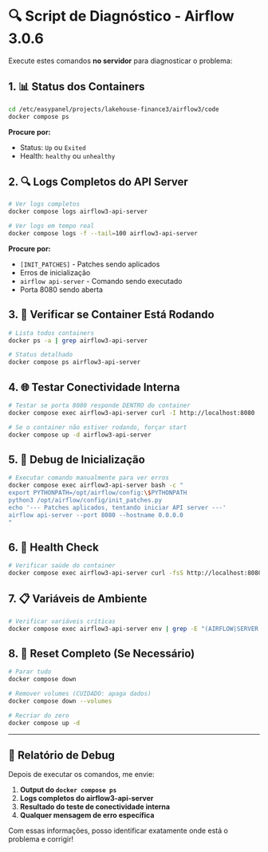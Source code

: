 # 🔍 Script de Diagnóstico - Airflow 3.0.6

Execute estes comandos **no servidor** para diagnosticar o problema:

## 1. 📊 Status dos Containers

```bash
cd /etc/easypanel/projects/lakehouse-finance3/airflow3/code
docker compose ps
```

**Procure por:**
- Status: `Up` ou `Exited`
- Health: `healthy` ou `unhealthy`

## 2. 🔍 Logs Completos do API Server

```bash
# Ver logs completos
docker compose logs airflow3-api-server

# Ver logs em tempo real
docker compose logs -f --tail=100 airflow3-api-server
```

**Procure por:**
- `[INIT_PATCHES]` - Patches sendo aplicados
- Erros de inicialização
- `airflow api-server` - Comando sendo executado
- Porta 8080 sendo aberta

## 3. 🔄 Verificar se Container Está Rodando

```bash
# Lista todos containers
docker ps -a | grep airflow3-api-server

# Status detalhado
docker compose ps airflow3-api-server
```

## 4. 🌐 Testar Conectividade Interna

```bash
# Testar se porta 8080 responde DENTRO do container
docker compose exec airflow3-api-server curl -I http://localhost:8080

# Se o container não estiver rodando, forçar start
docker compose up -d airflow3-api-server
```

## 5. 🔧 Debug de Inicialização

```bash
# Executar comando manualmente para ver erros
docker compose exec airflow3-api-server bash -c "
export PYTHONPATH=/opt/airflow/config:\$PYTHONPATH
python3 /opt/airflow/config/init_patches.py
echo '--- Patches aplicados, tentando iniciar API server ---'
airflow api-server --port 8080 --hostname 0.0.0.0
"
```

## 6. 🏥 Health Check

```bash
# Verificar saúde do container
docker compose exec airflow3-api-server curl -fsS http://localhost:8080/health
```

## 7. 📋 Variáveis de Ambiente

```bash
# Verificar variáveis críticas
docker compose exec airflow3-api-server env | grep -E "(AIRFLOW|SERVER|FLASK)"
```

## 8. 🔄 Reset Completo (Se Necessário)

```bash
# Parar tudo
docker compose down

# Remover volumes (CUIDADO: apaga dados)
docker compose down --volumes

# Recriar do zero
docker compose up -d
```

---

## 📝 **Relatório de Debug**

Depois de executar os comandos, me envie:

1. **Output do `docker compose ps`**
2. **Logs completos do airflow3-api-server**
3. **Resultado do teste de conectividade interna**
4. **Qualquer mensagem de erro específica**

Com essas informações, posso identificar exatamente onde está o problema e corrigir!